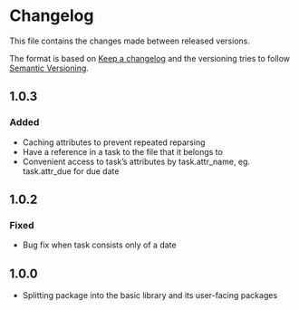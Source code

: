 # Changelog

This file contains the changes made between released versions.

The format is based on [Keep a changelog](https://keepachangelog.com/) and the versioning tries to follow
[Semantic Versioning](https://semver.org).

## 1.0.3
### Added
- Caching attributes to prevent repeated reparsing
- Have a reference in a task to the file that it belongs to
- Convenient access to task’s attributes by task.attr_name, eg. task.attr_due
  for due date

## 1.0.2
### Fixed
- Bug fix when task consists only of a date

## 1.0.0
- Splitting package into the basic library and its user-facing packages

